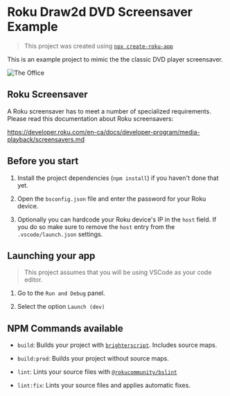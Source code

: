# Roku Draw2d DVD Screensaver Example

> This project was created using [`npx create-roku-app`](https://github.com/haystacknews/create-roku-app)

This is an example project to mimic the the classic DVD player screensaver.

![The Office](./docs/the-office.gif)

## Roku Screensaver

A Roku screensaver has to meet a number of specialized requirements. Please read this documentation about Roku screensavers:

https://developer.roku.com/en-ca/docs/developer-program/media-playback/screensavers.md

## Before you start

1. Install the project dependencies (`npm install`) if you haven't done that yet.

1. Open the `bsconfig.json` file and enter the password for your Roku device.

1. Optionally you can hardcode your Roku device's IP in the `host` field. If you do so make sure to remove the `host` entry from the `.vscode/launch.json` settings.

## Launching your app

> This project assumes that you will be using VSCode as your code editor.

1. Go to the `Run and Debug` panel.

1. Select the option `Launch (dev)`

## NPM Commands available

- `build`: Builds your project with [`brighterscript`](https://github.com/rokucommunity/brighterscript). Includes source maps.

- `build:prod`: Builds your project without source maps.

- `lint`: Lints your source files with [`@rokucommunity/bslint`](https://github.com/rokucommunity/bslint)

- `lint:fix`: Lints your source files and applies automatic fixes.
